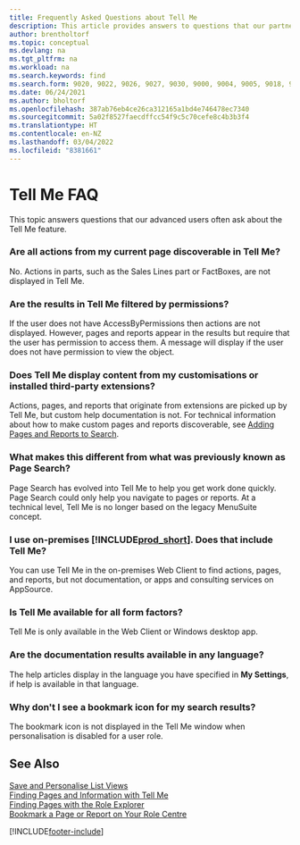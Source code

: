 ```yaml
---
title: Frequently Asked Questions about Tell Me
description: This article provides answers to questions that our partners and customers often ask about the Tell Me feature.
author: brentholtorf
ms.topic: conceptual
ms.devlang: na
ms.tgt_pltfrm: na
ms.workload: na
ms.search.keywords: find
ms.search.form: 9020, 9022, 9026, 9027, 9030, 9000, 9004, 9005, 9018, 9006, 9007, 9010, 9016, 9017
ms.date: 06/24/2021
ms.author: bholtorf
ms.openlocfilehash: 387ab76eb4ce26ca312165a1bd4e746478ec7340
ms.sourcegitcommit: 5a02f8527faecdffcc54f9c5c70cefe8c4b3b3f4
ms.translationtype: HT
ms.contentlocale: en-NZ
ms.lasthandoff: 03/04/2022
ms.locfileid: "8381661"
---
```

# <a name="tell-me-faq"></a>Tell Me FAQ
This topic answers questions that our advanced users often ask about the Tell Me feature.

### <a name="are-all-actions-from-my-current-page-discoverable-in-tell-me"></a>Are all actions from my current page discoverable in Tell Me?
No. Actions in parts, such as the Sales Lines part or FactBoxes, are not displayed in Tell Me.

### <a name="are-the-results-in-tell-me-filtered-by-permissions"></a>Are the results in Tell Me filtered by permissions?
If the user does not have AccessByPermissions then actions are not displayed. However, pages and reports appear in the results but require that the user has permission to access them. A message will display if the user does not have permission to view the object.

### <a name="does-tell-me-display-content-from-my-customizations-or-installed-third-party-extensions"></a>Does Tell Me display content from my customisations or installed third-party extensions?
Actions, pages, and reports that originate from extensions are picked up by Tell Me, but custom help documentation is not. For technical information about how to make custom pages and reports discoverable, see [Adding Pages and Reports to Search](/dynamics365/business-central/dev-itpro/developer/devenv-al-menusuite-functionality).

### <a name="what-makes-this-different-from-what-was-previously-known-as-page-search"></a>What makes this different from what was previously known as Page Search?
Page Search has evolved into Tell Me to help you get work done quickly. Page Search could only help you navigate to pages or reports. At a technical level, Tell Me is no longer based on the legacy MenuSuite concept.

### <a name="i-use-on-premises-prod_short-does-that-include-tell-me"></a>I use on-premises [!INCLUDE[prod_short](includes/prod_short.md)]. Does that include Tell Me?
You can use Tell Me in the on-premises Web Client to find actions, pages, and reports, but not documentation, or apps and consulting services on AppSource.

### <a name="is-tell-me-available-for-all-form-factors"></a>Is Tell Me available for all form factors?
Tell Me is only available in the Web Client or Windows desktop app.

### <a name="are-the-documentation-results-available-in-any-language"></a>Are the documentation results available in any language?
The help articles display in the language you have specified in **My Settings**, if help is available in that language.

### <a name="why-dont-i-see-a-bookmark-icon-for-my-search-results"></a>Why don't I see a bookmark icon for my search results?
The bookmark icon is not displayed in the Tell Me window when personalisation is disabled for a user role.


## <a name="see-also"></a>See Also  
[Save and Personalise List Views](ui-views.md)  
[Finding Pages and Information with Tell Me](ui-search.md)  
[Finding Pages with the Role Explorer](ui-role-explorer.md)  
[Bookmark a Page or Report on Your Role Centre](ui-bookmarks.md)


[!INCLUDE[footer-include](includes/footer-banner.md)]